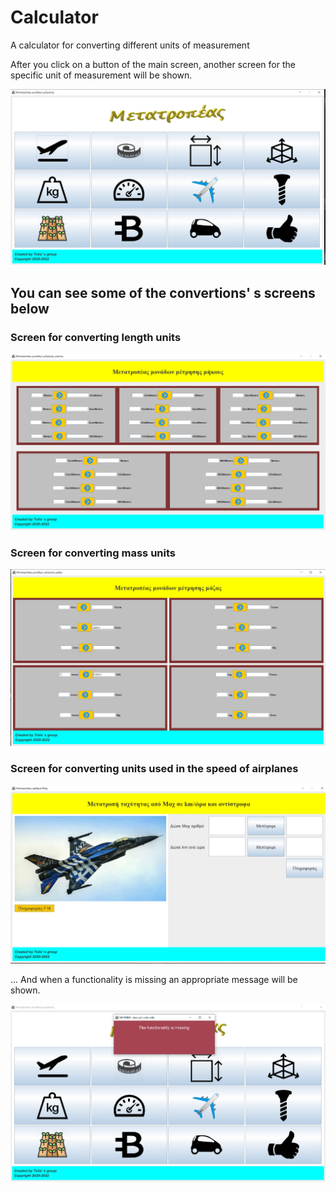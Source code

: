 # Calculator
A calculator for converting different units of measurement

After you click on a button of the main screen, another screen for the specific unit of measurement will be shown.

![main window](https://github.com/Apostolos172/converter/blob/master/screenshots/main_window.png?raw=true)

## You can see some of the convertions' s screens below
### Screen for converting length units
![length window](https://github.com/Apostolos172/converter/blob/master/screenshots/length_window.png?raw=true)

### Screen for converting mass units
![mass window](https://github.com/Apostolos172/converter/blob/master/screenshots/mass.png?raw=true)

### Screen for converting units used in the speed of airplanes
![mach window](https://github.com/Apostolos172/converter/blob/master/screenshots/%CE%BC%CE%B1%CF%87.png?raw=true)

... And when a functionality is missing an appropriate message will be shown.

![missing window](https://github.com/Apostolos172/converter/blob/master/screenshots/missing.png?raw=true)